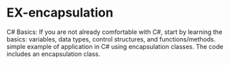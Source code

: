 # EX-encapsulation
C# Basics:
If you are not already comfortable with C#, start by learning the basics: variables, data types, control structures, and functions/methods.
simple example of  application in C# using encapsulation classes. The code includes an  encapsulation class.
